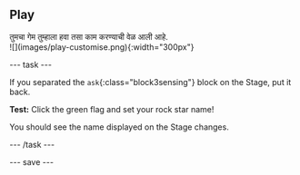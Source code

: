 ## Play

<div style="display: flex; flex-wrap: wrap">
<div style="flex-basis: 200px; flex-grow: 1; margin-right: 15px;">
तुमचा गेम तुम्हाला हवा तसा काम करण्याची वेळ आली आहे.
</div>
<div>
![](images/play-customise.png){:width="300px"}
</div>
</div>

--- task ---

If you separated the `ask`{:class="block3sensing"} block on the Stage, put it back.

**Test:** Click the green flag and set your rock star name!

You should see the name displayed on the Stage changes.

--- /task ---

--- save ---
